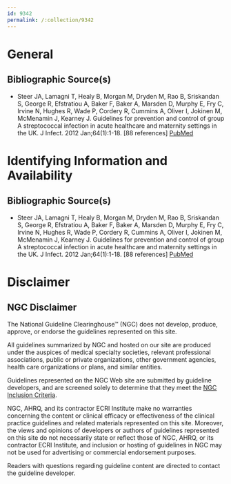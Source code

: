 ```yaml
---
id: 9342
permalink: /:collection/9342
---
```


# General

## Bibliographic Source(s)

- Steer JA, Lamagni T, Healy B, Morgan M, Dryden M, Rao B, Sriskandan S, George R, Efstratiou A, Baker F, Baker A, Marsden D, Murphy E, Fry C, Irvine N, Hughes R, Wade P, Cordery R, Cummins A, Oliver I, Jokinen M, McMenamin J, Kearney J. Guidelines for prevention and control of group A streptococcal infection in acute healthcare and maternity settings in the UK. J Infect. 2012 Jan;64(1):1-18. [88 references] [ PubMed ](http://www.ncbi.nlm.nih.gov/entrez/query.fcgi?cmd=Retrieve&db=pubmed&dopt=Abstract&list_uids=22120112)

# Identifying Information and Availability

## Bibliographic Source(s)

- Steer JA, Lamagni T, Healy B, Morgan M, Dryden M, Rao B, Sriskandan S, George R, Efstratiou A, Baker F, Baker A, Marsden D, Murphy E, Fry C, Irvine N, Hughes R, Wade P, Cordery R, Cummins A, Oliver I, Jokinen M, McMenamin J, Kearney J. Guidelines for prevention and control of group A streptococcal infection in acute healthcare and maternity settings in the UK. J Infect. 2012 Jan;64(1):1-18. [88 references] [ PubMed ](http://www.ncbi.nlm.nih.gov/entrez/query.fcgi?cmd=Retrieve&db=pubmed&dopt=Abstract&list_uids=22120112)

# Disclaimer

## NGC Disclaimer

The National Guideline Clearinghouse™ (NGC) does not develop, produce, approve, or endorse the guidelines represented on this site.

All guidelines summarized by NGC and hosted on our site are produced under the auspices of medical specialty societies, relevant professional associations, public or private organizations, other government agencies, health care organizations or plans, and similar entities.

Guidelines represented on the NGC Web site are submitted by guideline developers, and are screened solely to determine that they meet the [NGC Inclusion Criteria](/help-and-about/summaries/inclusion-criteria).

NGC, AHRQ, and its contractor ECRI Institute make no warranties concerning the content or clinical efficacy or effectiveness of the clinical practice guidelines and related materials represented on this site. Moreover, the views and opinions of developers or authors of guidelines represented on this site do not necessarily state or reflect those of NGC, AHRQ, or its contractor ECRI Institute, and inclusion or hosting of guidelines in NGC may not be used for advertising or commercial endorsement purposes.

Readers with questions regarding guideline content are directed to contact the guideline developer.

